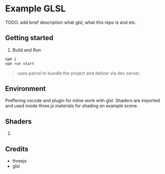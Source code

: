 # Example GLSL

TODO: add brief description what glsl, what this repo is and etc.

## Getting started

1. Build and Run

```sh
npm i
npm run start
```

> uses parcel to bundle the project and deliver via dev server.

## Environment

Preffering vscode and plugin for inline work with glsl.
Shaders are imported and used inside three.js materials for shading an example scene.

## Shaders

1.

## Credits

- threejs
- glsl